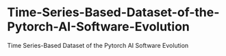 # Time-Series-Based-Dataset-of-the-Pytorch-AI-Software-Evolution
Time Series-Based Dataset of the Pytorch AI Software Evolution
